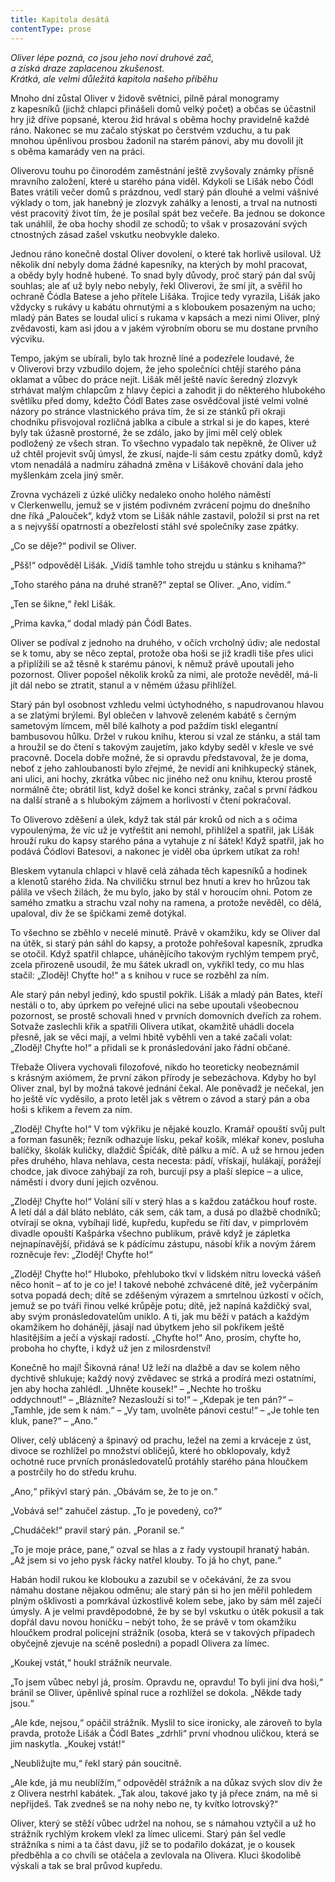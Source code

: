 ```yaml
---
title: Kapitola desátá
contentType: prose
---
```


<section>

_Oliver lépe pozná, co jsou jeho noví druhové zač,  
a získá draze zaplacenou zkušenost.  
Krátká, ale velmi důležitá kapitola našeho příběhu_

</section>

<section>

Mnoho dní zůstal Oliver v židově světnici, pilně páral monogramy z kapesníků (jichž chlapci přinášeli domů velký počet) a občas se účastnil hry již dříve popsané, kterou žid hrával s oběma hochy pravidelně každé ráno. Nakonec se mu začalo stýskat po čerstvém vzduchu, a tu pak mnohou úpěnlivou prosbou žadonil na starém pánovi, aby mu dovolil jít s oběma kamarády ven na práci.

Oliverovu touhu po činorodém zaměstnání ještě zvyšovaly známky přísně mravního založení, které u starého pána viděl. Kdykoli se Lišák nebo Čódl Bates vrátili večer domů s prázdnou, vedl starý pán dlouhé a velmi vášnivé výklady o tom, jak hanebný je zlozvyk zahálky a lenosti, a trval na nutnosti vést pracovitý život tím, že je posílal spát bez večeře. Ba jednou se dokonce tak unáhlil, že oba hochy shodil ze schodů; to však v prosazování svých ctnostných zásad zašel vskutku neobvykle daleko.

Jednou ráno konečně dostal Oliver dovolení, o které tak horlivě usiloval. Už několik dní nebyly doma žádné kapesníky, na kterých by mohl pracovat, a obědy byly hodně hubené. To snad byly důvody, proč starý pán dal svůj souhlas; ale ať už byly nebo nebyly, řekl Oliverovi, že smí jít, a svěřil ho ochraně Čódla Batese a jeho přítele Lišáka. Trojice tedy vyrazila, Lišák jako vždycky s rukávy u kabátu ohrnutými a s kloboukem posazeným na ucho; mladý pán Bates se loudal ulicí s rukama v kapsách a mezi nimi Oliver, plný zvědavosti, kam asi jdou a v jakém výrobním oboru se mu dostane prvního výcviku.

Tempo, jakým se ubírali, bylo tak hrozně líné a podezřele loudavé, že v Oliverovi brzy vzbudilo dojem, že jeho společníci chtějí starého pána oklamat a vůbec do práce nejít. Lišák měl ještě navíc šeredný zlozvyk strhávat malým chlapcům z hlavy čepici a zahodit ji do některého hlubokého světlíku před domy, kdežto Čódl Bates zase osvědčoval jisté velmi volné názory po stránce vlastnického práva tím, že si ze stánků při okraji chodníku přisvojoval rozličná jablka a cibule a strkal si je do kapes, které byly tak úžasně prostorné, že se zdálo, jako by jimi měl celý oblek podložený ze všech stran. To všechno vypadalo tak nepěkně, že Oliver už už chtěl projevit svůj úmysl, že zkusí, najde-li sám cestu zpátky domů, když vtom nenadálá a nadmíru záhadná změna v Lišákově chování dala jeho myšlenkám zcela jiný směr.

Zrovna vycházeli z úzké uličky nedaleko onoho holého náměstí v Clerkenwellu, jemuž se v jistém podivném zvrácení pojmu do dnešního dne říká „Palouček“, když vtom se Lišák náhle zastavil, položil si prst na ret a s nejvyšší opatrností a obezřelostí stáhl své společníky zase zpátky.

„Co se děje?“ podivil se Oliver.

„Pšš!“ odpověděl Lišák. „Vidíš tamhle toho strejdu u stánku s knihama?“

„Toho starého pána na druhé straně?“ zeptal se Oliver. „Ano, vidím.“

„Ten se šikne,“ řekl Lišák.

„Prima kavka,“ dodal mladý pán Čódl Bates.

Oliver se podíval z jednoho na druhého, v očích vrcholný údiv; ale nedostal se k tomu, aby se něco zeptal, protože oba hoši se již kradli tiše přes ulici a připlížili se až těsně k starému pánovi, k němuž právě upoutali jeho pozornost. Oliver popošel několik kroků za nimi, ale protože nevěděl, má-li jít dál nebo se ztratit, stanul a v němém úžasu přihlížel.

Starý pán byl osobnost vzhledu velmi úctyhodného, s napudrovanou hlavou a se zlatými brýlemi. Byl oblečen v lahvově zeleném kabátě s černým sametovým límcem, měl bílé kalhoty a pod paždím tiskl elegantní bambusovou hůlku. Držel v rukou knihu, kterou si vzal ze stánku, a stál tam a hroužil se do čtení s takovým zaujetím, jako kdyby seděl v křesle ve své pracovně. Docela dobře možné, že si opravdu představoval, že je doma, neboť z jeho zahloubanosti bylo zřejmé, že nevidí ani knihkupecký stánek, ani ulici, ani hochy, zkrátka vůbec nic jiného než onu knihu, kterou prostě normálně čte; obrátil list, když došel ke konci stránky, začal s první řádkou na další straně a s hlubokým zájmem a horlivostí v čtení pokračoval.

To Oliverovo zděšení a úlek, když tak stál pár kroků od nich a s očima vypoulenýma, že víc už je vytřeštit ani nemohl, přihlížel a spatřil, jak Lišák hrouží ruku do kapsy starého pána a vytahuje z ní šátek! Když spatřil, jak ho podává Čódlovi Batesovi, a nakonec je viděl oba úprkem utíkat za roh!

Bleskem vytanula chlapci v hlavě celá záhada těch kapesníků a hodinek a klenotů starého žida. Na chviličku strnul bez hnutí a krev ho hrůzou tak pálila ve všech žilách, že mu bylo, jako by stál v horoucím ohni. Potom ze samého zmatku a strachu vzal nohy na ramena, a protože nevěděl, co dělá, upaloval, div že se špičkami země dotýkal.

To všechno se zběhlo v necelé minutě. Právě v okamžiku, kdy se Oliver dal na útěk, si starý pán sáhl do kapsy, a protože pohřešoval kapesník, zprudka se otočil. Když spatřil chlapce, uhánějícího takovým rychlým tempem pryč, zcela přirozeně usoudil, že mu šátek ukradl on, vykřikl tedy, co mu hlas stačil: „Zloděj! Chyťte ho!“ a s knihou v ruce se rozběhl za ním.

Ale starý pán nebyl jediný, kdo spustil pokřik. Lišák a mladý pán Bates, kteří nestáli o to, aby úprkem po veřejné ulici na sebe upoutali všeobecnou pozornost, se prostě schovali hned v prvních domovních dveřích za rohem. Sotvaže zaslechli křik a spatřili Olivera utíkat, okamžitě uhádli docela přesně, jak se věci mají, a velmi hbitě vyběhli ven a také začali volat: „Zloděj! Chyťte ho!“ a přidali se k pronásledování jako řádní občané.

Třebaže Olivera vychovali filozofové, nikdo ho teoreticky neobeznámil s krásným axiómem, že první zákon přírody je sebezáchova. Kdyby ho byl Oliver znal, byl by možná takové jednání čekal. Ale poněvadž je nečekal, jen ho ještě víc vyděsilo, a proto letěl jak s větrem o závod a starý pán a oba hoši s křikem a řevem za ním.

„Zloděj! Chyťte ho!“ V tom výkřiku je nějaké kouzlo. Kramář opouští svůj pult a forman fasuněk; řezník odhazuje lísku, pekař košík, mlékař konev, posluha balíčky, školák kuličky, dlaždič Špičák, dítě pálku a míč. A už se hrnou jeden přes druhého, hlava nehlava, cesta necesta: pádí, vřískají, hulákají, porážejí chodce, jak divoce zahýbají za roh, burcují psy a plaší slepice – a ulice, náměstí i dvory duní jejich ozvěnou.

„Zloděj! Chyťte ho!“ Volání sílí v sterý hlas a s každou zatáčkou houf roste. A letí dál a dál bláto nebláto, cák sem, cák tam, a dusá po dlažbě chodníků; otvírají se okna, vybíhají lidé, kupředu, kupředu se řítí dav, v pimprlovém divadle opouští Kašpárka všechno publikum, právě když je zápletka nejnapínavější, přidává se k pádícímu zástupu, násobí křik a novým žárem rozněcuje řev: „Zloděj! Chyťte ho!“

„Zloděj! Chyťte ho!“ Hluboko, přehluboko tkví v lidském nitru lovecká vášeň něco honit – ať to je co je! I takové nebohé zchvácené dítě, jež vyčerpáním sotva popadá dech; dítě se zděšeným výrazem a smrtelnou úzkostí v očích, jemuž se po tváři řinou velké krůpěje potu; dítě, jež napíná každičký sval, aby svým pronásledovatelům uniklo. A ti, jak mu běží v patách a každým okamžikem ho dohánějí, jásají nad úbytkem jeho sil pokřikem ještě hlasitějším a ječí a výskají radostí. „Chyťte ho!“ Ano, prosím, chyťte ho, proboha ho chyťte, i když už jen z milosrdenství!

Konečně ho mají! Šikovná rána! Už leží na dlažbě a dav se kolem něho dychtivě shlukuje; každý nový zvědavec se strká a prodírá mezi ostatními, jen aby hocha zahlédl. „Uhněte kousek!“ – „Nechte ho trošku oddychnout!“ – „Blázníte? Nezaslouží si to!“ – „Kdepak je ten pán?“ – „Tamhle, jde sem k nám.“ – „Vy tam, uvolněte pánovi cestu!“ – „Je tohle ten kluk, pane?“ – „Ano.“

Oliver, celý ublácený a špinavý od prachu, ležel na zemi a krváceje z úst, divoce se rozhlížel po množství obličejů, které ho obklopovaly, když ochotné ruce prvních pronásledovatelů protáhly starého pána hloučkem a postrčily ho do středu kruhu.

„Ano,“ přikývl starý pán. „Obávám se, že to je on.“

„Vobává se!“ zahučel zástup. „To je povedený, co?“

„Chudáček!“ pravil starý pán. „Poranil se.“

„To je moje práce, pane,“ ozval se hlas a z řady vystoupil hranatý habán. „Až jsem si vo jeho pysk řácky natřel klouby. To já ho chyt, pane.“

Habán hodil rukou ke klobouku a zazubil se v očekávání, že za svou námahu dostane nějakou odměnu; ale starý pán si ho jen měřil pohledem plným ošklivosti a pomrkával úzkostlivě kolem sebe, jako by sám měl zaječí úmysly. A je velmi pravděpodobné, že by se byl vskutku o útěk pokusil a tak dopřál davu novou honičku – nebýt toho, že se právě v tom okamžiku hloučkem prodral policejní strážník (osoba, která se v takových případech obyčejně zjevuje na scéně poslední) a popadl Olivera za límec.

„Koukej vstát,“ houkl strážník neurvale.

„To jsem vůbec nebyl já, prosím. Opravdu ne, opravdu! To byli jiní dva hoši,“ bránil se Oliver, úpěnlivě spínal ruce a rozhlížel se dokola. „Někde tady jsou.“

„Ale kde, nejsou,“ opáčil strážník. Myslil to sice ironicky, ale zároveň to byla pravda, protože Lišák a Čódl Bates „zdrhli“ první vhodnou uličkou, která se jim naskytla. „Koukej vstát!“

„Neubližujte mu,“ řekl starý pán soucitně.

„Ale kde, já mu neublížím,“ odpověděl strážník a na důkaz svých slov div že z Olivera nestrhl kabátek. „Tak alou, takové jako ty já přece znám, na mě si nepřijdeš. Tak zvedneš se na nohy nebo ne, ty kvítko lotrovský?“

Oliver, který se stěží vůbec udržel na nohou, se s námahou vztyčil a už ho strážník rychlým krokem vlekl za límec ulicemi. Starý pán šel vedle strážníka s nimi a ta část davu, jíž se to podařilo dokázat, je o kousek předběhla a co chvíli se otáčela a zevlovala na Olivera. Kluci škodolibě výskali a tak se bral průvod kupředu.

</section>
